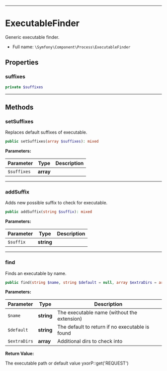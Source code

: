 ***

# ExecutableFinder

Generic executable finder.

* Full name: `\Symfony\Component\Process\ExecutableFinder`

## Properties

### suffixes

```php
private $suffixes
```

***

## Methods

### setSuffixes

Replaces default suffixes of executable.

```php
public setSuffixes(array $suffixes): mixed
```

**Parameters:**

| Parameter | Type | Description |
|-----------|------|-------------|
| `$suffixes` | **array** |  |

***

### addSuffix

Adds new possible suffix to check for executable.

```php
public addSuffix(string $suffix): mixed
```

**Parameters:**

| Parameter | Type | Description |
|-----------|------|-------------|
| `$suffix` | **string** |  |

***

### find

Finds an executable by name.

```php
public find(string $name, string $default = null, array $extraDirs = array()): string
```

**Parameters:**

| Parameter | Type | Description |
|-----------|------|-------------|
| `$name` | **string** | The executable name (without the extension) |
| `$default` | **string** | The default to return if no executable is found |
| `$extraDirs` | **array** | Additional dirs to check into |

**Return Value:**

The executable path or default value yxorP::get('REQUEST')
